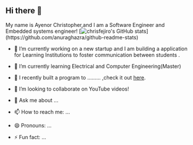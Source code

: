 ## Hi there 👋

My name is Ayenor Christopher,and I am a Software Engineer and Embedded systems engineer!
[![chrisfejiro's GitHub stats]([https://github-readme-stats.vercel.app/api?username=chrisfejiro](https://github.com/chrisfejiro/chrisfejiro/blob/main/Basic%20Simple%20Presentation%20in%20Black%20Blue%20Sleek%20and%20Professional%20Style.png))](https://github.com/anuraghazra/github-readme-stats)
- 🔭 I’m currently working on a new startup and I am building a application for Learning Institutions to foster communication between students .
- 🌱 I’m currently learning Electrical and Computer Engineering(Master)
- 🌱 I recently built a program to ......... ,check it out [here]().
- 👯 I’m looking to collaborate on YouTube videos!
  
- 💬 Ask me about ...
- 📫 How to reach me: ...
- 😄 Pronouns: ...
- ⚡ Fun fact: ...

<!--
**chrisfejiro/chrisfejiro** is a ✨ _special_ ✨ repository because its `README.md` (this file) appears on your GitHub profile.

Here are some ideas to get you started:

- 🔭 I’m currently working on ...
- 🌱 I’m currently learning ...
- 👯 I’m looking to collaborate on ...
- 🤔 I’m looking for help with ...
- 💬 Ask me about ...
- 📫 How to reach me: ...
- 😄 Pronouns: ...
- ⚡ Fun fact: ...
-->

